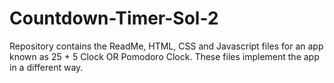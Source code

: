 # Countdown-Timer-Sol-2
Repository contains the ReadMe, HTML, CSS and Javascript files for an app known as 25 + 5 Clock OR Pomodoro Clock. These files implement the app in a different way.
